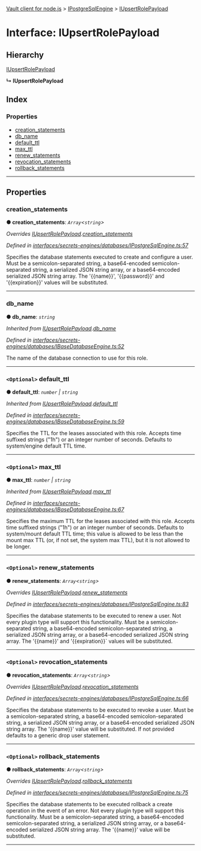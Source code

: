 [Vault client for node.js](../README.md) > [IPostgreSqlEngine](../modules/ipostgresqlengine.md) > [IUpsertRolePayload](../interfaces/ipostgresqlengine.iupsertrolepayload.md)

# Interface: IUpsertRolePayload

## Hierarchy

 [IUpsertRolePayload](ibasedatabaseengine.iupsertrolepayload.md)

**↳ IUpsertRolePayload**

## Index

### Properties

* [creation_statements](ipostgresqlengine.iupsertrolepayload.md#creation_statements)
* [db_name](ipostgresqlengine.iupsertrolepayload.md#db_name)
* [default_ttl](ipostgresqlengine.iupsertrolepayload.md#default_ttl)
* [max_ttl](ipostgresqlengine.iupsertrolepayload.md#max_ttl)
* [renew_statements](ipostgresqlengine.iupsertrolepayload.md#renew_statements)
* [revocation_statements](ipostgresqlengine.iupsertrolepayload.md#revocation_statements)
* [rollback_statements](ipostgresqlengine.iupsertrolepayload.md#rollback_statements)

---

## Properties

<a id="creation_statements"></a>

###  creation_statements

**● creation_statements**: *`Array`<`string`>*

*Overrides [IUpsertRolePayload](ibasedatabaseengine.iupsertrolepayload.md).[creation_statements](ibasedatabaseengine.iupsertrolepayload.md#creation_statements)*

*Defined in [interfaces/secrets-engines/databases/IPostgreSqlEngine.ts:57](https://github.com/theogravity/vault-client/blob/38077d0/src/interfaces/secrets-engines/databases/IPostgreSqlEngine.ts#L57)*

Specifies the database statements executed to create and configure a user. Must be a semicolon-separated string, a base64-encoded semicolon-separated string, a serialized JSON string array, or a base64-encoded serialized JSON string array. The '{{name}}', '{{password}}' and '{{expiration}}' values will be substituted.

___
<a id="db_name"></a>

###  db_name

**● db_name**: *`string`*

*Inherited from [IUpsertRolePayload](ibasedatabaseengine.iupsertrolepayload.md).[db_name](ibasedatabaseengine.iupsertrolepayload.md#db_name)*

*Defined in [interfaces/secrets-engines/databases/IBaseDatabaseEngine.ts:52](https://github.com/theogravity/vault-client/blob/38077d0/src/interfaces/secrets-engines/databases/IBaseDatabaseEngine.ts#L52)*

The name of the database connection to use for this role.

___
<a id="default_ttl"></a>

### `<Optional>` default_ttl

**● default_ttl**: *`number` \| `string`*

*Inherited from [IUpsertRolePayload](ibasedatabaseengine.iupsertrolepayload.md).[default_ttl](ibasedatabaseengine.iupsertrolepayload.md#default_ttl)*

*Defined in [interfaces/secrets-engines/databases/IBaseDatabaseEngine.ts:59](https://github.com/theogravity/vault-client/blob/38077d0/src/interfaces/secrets-engines/databases/IBaseDatabaseEngine.ts#L59)*

Specifies the TTL for the leases associated with this role. Accepts time suffixed strings ("1h") or an integer number of seconds. Defaults to system/engine default TTL time.

___
<a id="max_ttl"></a>

### `<Optional>` max_ttl

**● max_ttl**: *`number` \| `string`*

*Inherited from [IUpsertRolePayload](ibasedatabaseengine.iupsertrolepayload.md).[max_ttl](ibasedatabaseengine.iupsertrolepayload.md#max_ttl)*

*Defined in [interfaces/secrets-engines/databases/IBaseDatabaseEngine.ts:67](https://github.com/theogravity/vault-client/blob/38077d0/src/interfaces/secrets-engines/databases/IBaseDatabaseEngine.ts#L67)*

Specifies the maximum TTL for the leases associated with this role. Accepts time suffixed strings ("1h") or an integer number of seconds. Defaults to system/mount default TTL time; this value is allowed to be less than the mount max TTL (or, if not set, the system max TTL), but it is not allowed to be longer.

___
<a id="renew_statements"></a>

### `<Optional>` renew_statements

**● renew_statements**: *`Array`<`string`>*

*Overrides [IUpsertRolePayload](ibasedatabaseengine.iupsertrolepayload.md).[renew_statements](ibasedatabaseengine.iupsertrolepayload.md#renew_statements)*

*Defined in [interfaces/secrets-engines/databases/IPostgreSqlEngine.ts:83](https://github.com/theogravity/vault-client/blob/38077d0/src/interfaces/secrets-engines/databases/IPostgreSqlEngine.ts#L83)*

Specifies the database statements to be executed to renew a user. Not every plugin type will support this functionality. Must be a semicolon-separated string, a base64-encoded semicolon-separated string, a serialized JSON string array, or a base64-encoded serialized JSON string array. The '{{name}}' and '{{expiration}}\` values will be substituted.

___
<a id="revocation_statements"></a>

### `<Optional>` revocation_statements

**● revocation_statements**: *`Array`<`string`>*

*Overrides [IUpsertRolePayload](ibasedatabaseengine.iupsertrolepayload.md).[revocation_statements](ibasedatabaseengine.iupsertrolepayload.md#revocation_statements)*

*Defined in [interfaces/secrets-engines/databases/IPostgreSqlEngine.ts:66](https://github.com/theogravity/vault-client/blob/38077d0/src/interfaces/secrets-engines/databases/IPostgreSqlEngine.ts#L66)*

Specifies the database statements to be executed to revoke a user. Must be a semicolon-separated string, a base64-encoded semicolon-separated string, a serialized JSON string array, or a base64-encoded serialized JSON string array. The '{{name}}' value will be substituted. If not provided defaults to a generic drop user statement.

___
<a id="rollback_statements"></a>

### `<Optional>` rollback_statements

**● rollback_statements**: *`Array`<`string`>*

*Overrides [IUpsertRolePayload](ibasedatabaseengine.iupsertrolepayload.md).[rollback_statements](ibasedatabaseengine.iupsertrolepayload.md#rollback_statements)*

*Defined in [interfaces/secrets-engines/databases/IPostgreSqlEngine.ts:75](https://github.com/theogravity/vault-client/blob/38077d0/src/interfaces/secrets-engines/databases/IPostgreSqlEngine.ts#L75)*

Specifies the database statements to be executed rollback a create operation in the event of an error. Not every plugin type will support this functionality. Must be a semicolon-separated string, a base64-encoded semicolon-separated string, a serialized JSON string array, or a base64-encoded serialized JSON string array. The '{{name}}' value will be substituted.

___

